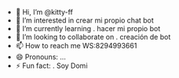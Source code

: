 - 👋 Hi, I’m @kitty-ff
- 👀 I’m interested in crear mi propio chat bot
- 🌱 I’m currently learning . hacer mi propio bot
- 💞️ I’m looking to collaborate on . creación de bot
- 📫 How to reach me WS:8294993661
- 😄 Pronouns: ...
- ⚡ Fun fact: . Soy Domi 

<!---
kitty-ff/kitty-ff is a ✨ special ✨ repository because its `README.md` (this file) appears on your GitHub profile.
You can click the Preview link to take a look at your changes.
--->
